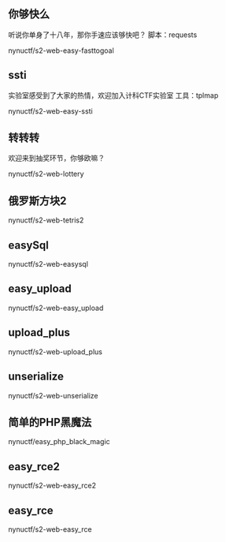 ## 你够快么

听说你单身了十八年，那你手速应该够快吧？
脚本：requests

nynuctf/s2-web-easy-fasttogoal

## ssti

实验室感受到了大家的热情，欢迎加入计科CTF实验室
工具：tplmap

nynuctf/s2-web-easy-ssti

## 转转转

欢迎来到抽奖环节，你够欧嘛？

nynuctf/s2-web-lottery

## 俄罗斯方块2

nynuctf/s2-web-tetris2

## easySql

nynuctf/s2-web-easysql

## easy_upload

nynuctf/s2-web-easy_upload

## upload_plus

nynuctf/s2-web-upload_plus

## unserialize

nynuctf/s2-web-unserialize

## 简单的PHP黑魔法

nynuctf/easy_php_black_magic

## easy_rce2

nynuctf/s2-web-easy_rce2

## easy_rce

nynuctf/s2-web-easy_rce

